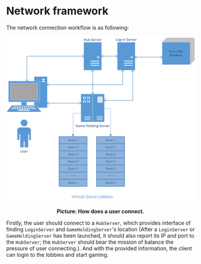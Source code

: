 # Network framework

The network connection workflow is as following:

![NetworkFramework](..\workflow\image\NetworkFramework.png)

<p style="text-align: center;"><b>Picture: How does a user connect.</b></p>

Firstly, the user should connect to a `HubServer`, which provides interface of finding `LoginServer` and `GameHoldingServer`'s location (After a `LoginServer` or `GameHoldingServer` has been launched, it should also report its IP and port to the `HubServer`; the `HubServer` should bear the mission of balance the pressure of user connecting.). And with the provided information, the client can login to the lobbies and start gaming.

